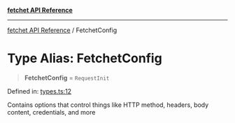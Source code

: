 [**fetchet API Reference**](../README.md)

***

[fetchet API Reference](../README.md) / FetchetConfig

# Type Alias: FetchetConfig

> **FetchetConfig** = `RequestInit`

Defined in: [types.ts:12](https://github.com/brysonbw/fetchet/blob/cb463bcedb07349f7406e3d774822146d47c777d/src/types.ts#L12)

Contains options that control things like HTTP method, headers, body content, credentials, and more
